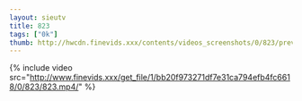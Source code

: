 ```yaml
--- 
layout: sieutv
title: 823
tags: ["0k"]
thumb: http://hwcdn.finevids.xxx/contents/videos_screenshots/0/823/preview.mp4.jpg
---
```

{% include video src="http://www.finevids.xxx/get_file/1/bb20f973271df7e31ca794efb4fc6618/0/823/823.mp4/" %} 
